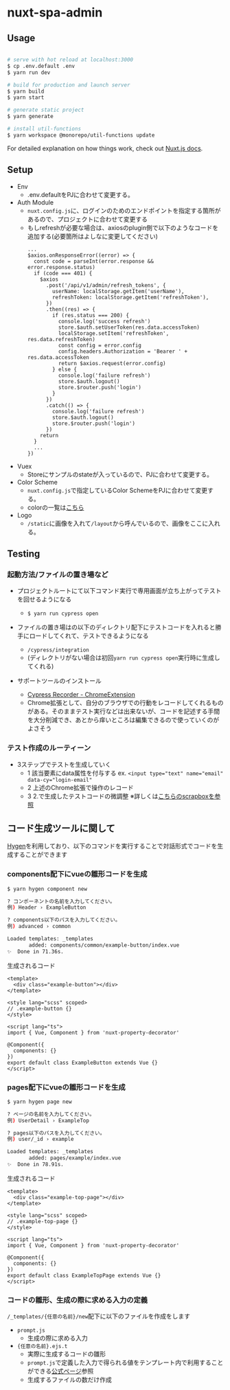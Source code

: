 # nuxt-spa-admin

## Usage

```bash

# serve with hot reload at localhost:3000
$ cp .env.default .env
$ yarn run dev

# build for production and launch server
$ yarn build
$ yarn start

# generate static project
$ yarn generate

# install util-functions
$ yarn workspace @monorepo/util-functions update
```

For detailed explanation on how things work, check out [Nuxt.js docs](https://nuxtjs.org).

## Setup
- Env
    - .env.defaultをPJに合わせて変更する。
- Auth Module
    - `nuxt.config.js`に、ログインのためのエンドポイントを指定する箇所があるので、プロジェクトに合わせて変更する
    - もしrefreshが必要な場合は、axiosのplugin側で以下のようなコードを追加する(必要箇所はよしなに変更してください)
        ```
        ...
        $axios.onResponseError((error) => {
          const code = parseInt(error.response && error.response.status)
          if (code === 401) {
            $axios
              .post('/api/v1/admin/refresh_tokens', {
                userName: localStorage.getItem('userName'),
                refreshToken: localStorage.getItem('refreshToken'),
              })
              .then((res) => {
                if (res.status === 200) {
                  console.log('success refresh')
                  store.$auth.setUserToken(res.data.accessToken)
                  localStorage.setItem('refreshToken', res.data.refreshToken)
                  const config = error.config
                  config.headers.Authorization = 'Bearer ' + res.data.accessToken
                  return $axios.request(error.config)
                } else {
                  console.log('failure refresh')
                  store.$auth.logout()
                  store.$router.push('login')
                }
              })
              .catch(() => {
                console.log('failure refresh')
                store.$auth.logout()
                store.$router.push('login')
              })
            return
          }
          ...
        })
        ```
- Vuex
    - Storeにサンプルのstateが入っているので、PJに合わせて変更する。
- Color Scheme
    - `nuxt.config.js`で指定しているColor SchemeをPJに合わせて変更する。
    - colorの一覧は[こちら](https://vuetifyjs.com/en/styles/colors/#material-colors)
- Logo
    - `/static`に画像を入れて`/layout`から呼んでいるので、画像をここに入れる。


## Testing

### 起動方法/ファイルの置き場など
- プロジェクトルートにて以下コマンド実行で専用画面が立ち上がってテストを回せるようになる
  - `$ yarn run cypress open`

- ファイルの置き場はの以下のディレクトリ配下にテストコードを入れると勝手にロードしてくれて、テストできるようになる
  - `/cypress/integration`
  - (ディレクトリがない場合は初回`yarn run cypress open`実行時に生成してくれる)

- サポートツールのインストール
  - [Cypress Recorder - ChromeExtension](https://chrome.google.com/webstore/detail/cypress-recorder/glcapdcacdfkokcmicllhcjigeodacab)
  - Chrome拡張として、自分のブラウザでの行動をレコードしてくれるものがある。そのままテスト実行などは出来ないが、コードを記述する手間を大分削減でき、あとから痒いところは編集できるので使っていくのがよさそう

### テスト作成のルーティーン
- 3ステップでテストを生成していく
  - 1 該当要素にdata属性を付与する ex. `<input type="text" name="email" data-cy="login-email"`
  - 2 上述のChrome拡張で操作のレコード
  - 3 2.で生成したテストコードの微調整
※詳しくは[こちらのscrapboxを参照](https://scrapbox.io/ispec/2021%E5%B9%B4_%E3%83%95%E3%83%AD%E3%83%B3%E3%83%88%E3%82%A8%E3%83%B3%E3%83%89%E8%87%AA%E5%8B%95%E3%83%86%E3%82%B9%E3%83%88)

## コード生成ツールに関して
[Hygen](https://www.hygen.io/)を利用しており、以下のコマンドを実行することで対話形式でコードを生成することができます

### components配下にvueの雛形コードを生成
```bash
$ yarn hygen component new

? コンポーネントの名前を入力してください。
例) Header › ExampleButton

? components以下のパスを入力してください。
例) advanced › common

Loaded templates: _templates
       added: components/common/example-button/index.vue
✨  Done in 71.36s.
```

生成されるコード
```vue
<template>
  <div class="example-button"></div>
</template>

<style lang="scss" scoped>
// .example-button {}
</style>

<script lang="ts">
import { Vue, Component } from 'nuxt-property-decorator'

@Component({
  components: {}
})
export default class ExampleButton extends Vue {}
</script>
```
</details>

### pages配下にvueの雛形コードを生成
```bash
$ yarn hygen page new

? ページの名前を入力してください。
例) UserDetail › ExampleTop

? pages以下のパスを入力してください。
例) user/_id › example

Loaded templates: _templates
       added: pages/example/index.vue
✨  Done in 78.91s.
```

生成されるコード
```vue
<template>
  <div class="example-top-page"></div>
</template>

<style lang="scss" scoped>
// .example-top-page {}
</style>

<script lang="ts">
import { Vue, Component } from 'nuxt-property-decorator'

@Component({
  components: {}
})
export default class ExampleTopPage extends Vue {}
</script>
```

### コードの雛形、生成の際に求める入力の定義
`/_templates/{任意の名前}/new`配下に以下のファイルを作成をします
- `prompt.js`
  - 生成の際に求める入力
- `{任意の名前}.ejs.t`
  - 実際に生成するコードの雛形
  - `prompt.js`で定義した入力で得られる値をテンプレート内で利用することができる[公式ページ](https://www.hygen.io/docs/templates)参照
  - 生成するファイルの数だけ作成

